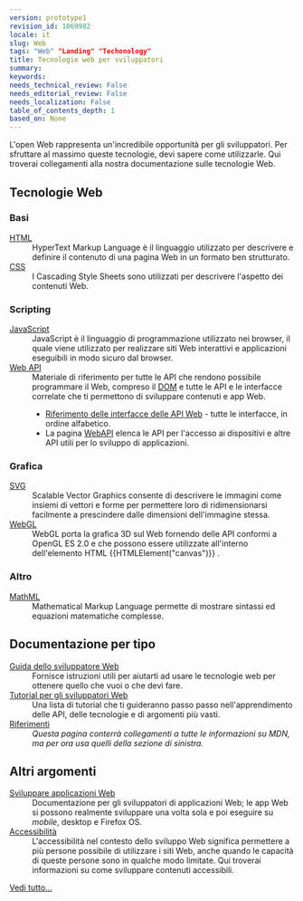 ```yaml
---
version: prototype1
revision_id: 1069982
locale: it
slug: Web
tags: "Web" "Landing" "Techonology"
title: Tecnologie web per sviluppatori
summary: 
keywords: 
needs_technical_review: False
needs_editorial_review: False
needs_localization: False
table_of_contents_depth: 1
based_on: None
---
```

<p>L'open Web rappresenta un'incredibile opportunità per gli sviluppatori. Per sfruttare al massimo queste tecnologie, devi sapere come utilizzarle. Qui troverai collegamenti alla nostra documentazione sulle tecnologie Web.</p>

<div class="row topicpage-table">
<div class="section">
<h2 class="Documentation" id="Tecnologie_Web">Tecnologie Web</h2>

<h3 id="Basi">Basi</h3>

<dl>
 <dt><a href="https://developer.mozilla.org/it/docs/Web/HTML">HTML</a></dt>
 <dd>HyperText Markup Language è il linguaggio utilizzato per descrivere e definire il contenuto di una pagina Web in un formato ben strutturato.</dd>
 <dt><a href="https://developer.mozilla.org/it/docs/Web/CSS">CSS</a></dt>
 <dd>I Cascading Style Sheets sono utilizzati per descrivere l'aspetto dei contenuti Web.</dd>
</dl>

<h3 id="Scripting">Scripting</h3>

<dl>
 <dt><a href="https://developer.mozilla.org/it/docs/Web/JavaScript">JavaScript</a></dt>
 <dd>JavaScript è il linguaggio di programmazione utilizzato nei browser, il quale viene utilizzato per realizzare siti Web interattivi e applicazioni eseguibili in modo sicuro dal browser.</dd>
 <dt><a href="https://developer.mozilla.org/it/docs/Web/Reference/API">Web API</a></dt>
 <dd>Materiale di riferimento per tutte le API che rendono possibile programmare il Web, compreso il <a href="https://developer.mozilla.org/it/docs/DOM">DOM</a> e tutte le API e le interfacce correlate che ti permettono di sviluppare contenuti e app Web.
 <ul>
  <li><a href="https://developer.mozilla.org/it/docs/Web/API" title="/it/docs/Web/API">Riferimento delle interfacce delle API Web</a> - tutte le interfacce, in ordine alfabetico.</li>
  <li>La pagina <a href="https://developer.mozilla.org/it/docs/WebAPI">WebAPI</a> elenca le API per l'accesso ai dispositivi e altre API utili per lo sviluppo di applicazioni.</li>
 </ul>
 </dd>
</dl>

<h3 id="Grafica">Grafica</h3>

<dl>
 <dt><a href="https://developer.mozilla.org/it/docs/SVG">SVG</a></dt>
 <dd>Scalable Vector Graphics consente di descrivere le immagini come insiemi di vettori e forme per permettere loro di ridimensionarsi facilmente a prescindere dalle dimensioni dell'immagine stessa.</dd>
 <dt><a href="https://developer.mozilla.org/it/docs/Web/WebGL" title="/it/docs/Web/WebGL">WebGL</a></dt>
 <dd>WebGL porta la grafica 3D sul Web fornendo delle API conformi a OpenGL ES 2.0 e che possono essere utilizzate all'interno dell'elemento HTML&nbsp;{{HTMLElement("canvas")}} .</dd>
</dl>

<h3 id="Altro">Altro</h3>

<dl>
 <dt><a href="https://developer.mozilla.org/it/docs/Web/MathML">MathML</a></dt>
 <dd>Mathematical Markup Language permette di mostrare sintassi ed equazioni matematiche complesse.</dd>
</dl>
</div>

<div class="section">
<h2 class="Documentation" id="Documentazione_per_tipo">Documentazione per tipo</h2>

<dl>
 <dt><a href="https://developer.mozilla.org/it/docs/Web/Guide">Guida dello sviluppatore Web</a></dt>
 <dd>Fornisce istruzioni utili per aiutarti ad usare le tecnologie web per ottenere quello che vuoi o che devi fare.</dd>
 <dt><a href="https://developer.mozilla.org/it/docs/Web/Tutorials">Tutorial per gli sviluppatori Web</a></dt>
 <dd>Una lista di tutorial che ti guideranno passo passo nell'apprendimento delle API, delle tecnologie e di argomenti più vasti.</dd>
 <dt><a href="https://developer.mozilla.org/it/docs/Web/Reference">Riferimenti</a></dt>
 <dd><em>Questa pagina conterrà collegamenti a tutte le informazioni su MDN, ma per ora usa quelli della sezione di sinistra.</em></dd>
</dl>

<h2 id="Altri_argomenti">Altri argomenti</h2>

<dl>
 <dt><a href="https://developer.mozilla.org/it/docs/Web/Apps">Sviluppare applicazioni Web</a></dt>
 <dd>Documentazione per gli sviluppatori di applicazioni Web; le app Web si possono realmente sviluppare una volta sola e poi eseguire su <em>mobile</em>, desktop e Firefox OS.</dd>
 <dt><a href="https://developer.mozilla.org/it/docs/Web/Accessibility">Accessibilità</a></dt>
 <dd>L'accessibilità nel contesto dello sviluppo Web significa permettere a più persone possibile di utilizzare i siti Web, anche quando le capacità di queste persone sono in qualche modo limitate. Qui troverai informazioni su come sviluppare contenuti accessibili.</dd>
</dl>
</div>
</div>

<p><span class="alllinks"><a href="https://developer.mozilla.org/it/docs/tag/Web">Vedi tutto...</a></span></p>

